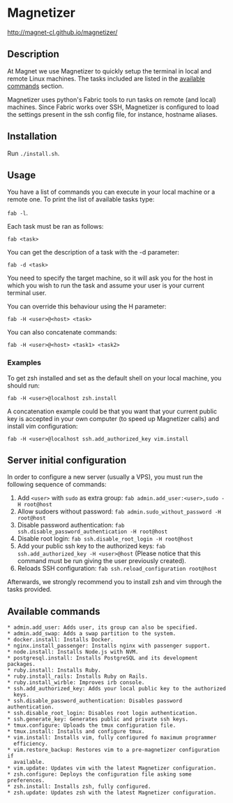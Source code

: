 # Magnetizer

http://magnet-cl.github.io/magnetizer/

## Description
At Magnet we use Magnetizer to quickly setup the terminal in local and remote
Linux machines. The tasks included are listed in the [available
commands](#available-commands) section.

Magnetizer uses python's Fabric tools to run tasks on remote (and local)
machines. Since Fabric works over SSH, Magnetizer is configured to load the
settings present in the ssh config file, for instance, hostname aliases.

## Installation

Run `./install.sh`.

## Usage
You have a list of commands you can execute in your local machine or a remote
one. To print the list of available tasks type:

`fab -l`.

Each task must be ran as follows:

`fab <task>`

You can get the description of a task with the -d parameter:

`fab -d <task>`

You need to specify the target machine, so it will ask you for the host in
which you wish to run the task and assume your user is your current terminal
user.

You can override this behaviour using the H parameter:

`fab -H <user>@<host> <task>`

You can also concatenate commands:

`fab -H <user>@<host> <task1> <task2>`

### Examples
To get zsh installed and set as the default shell on your local machine, you
should run:

`fab -H <user>@localhost zsh.install `

A concatenation example could be that you want that your current public key is
accepted in your own computer (to speed up Magnetizer calls) and install vim
configuration:

`fab -H <user>@localhost ssh.add_authorized_key vim.install`

## Server initial configuration
In order to configure a new server (usually a VPS), you must run the
following sequence of commands:

1. Add `<user>` with `sudo` as extra group: `fab admin.add_user:<user>,sudo -H
root@host`
1. Allow sudoers without password: `fab admin.sudo_without_password -H
root@host`
1. Disable password authentication: `fab ssh.disable_password_authentication
-H root@host`
1. Disable root login: `fab ssh.disable_root_login -H root@host`
1. Add your public ssh key to the authorized keys: `fab
ssh.add_authorized_key -H <user>@host` (Please notice that this command must
be run giving the user previously created).
1. Reloads SSH configuration: `fab ssh.reload_configuration root@host`

Afterwards, we strongly recommend you to install zsh and vim through the tasks
provided.

## Available commands

    * admin.add_user: Adds user, its group can also be specified.
    * admin.add_swap: Adds a swap partition to the system.
    * docker.install: Installs Docker.
    * nginx.install_passenger: Installs nginx with passenger support.
    * node.install: Installs Node.js with NVM.
    * postgresql.install: Installs PostgreSQL and its development packages.
    * ruby.install: Installs Ruby.
    * ruby.install_rails: Installs Ruby on Rails.
    * ruby.install_wirble: Improves irb console.
    * ssh.add_authorized_key: Adds your local public key to the authorized
      keys.
    * ssh.disable_password_authentication: Disables password authentication.
    * ssh.disable_root_login: Disables root login authentication.
    * ssh.generate_key: Generates public and private ssh keys.
    * tmux.configure: Uploads the tmux configuration file.
    * tmux.install: Installs and configure tmux.
    * vim.install: Installs vim, fully configured fo maximum programmer
      efficiency.
    * vim.restore_backup: Restores vim to a pre-magnetizer configuration if
      available.
    * vim.update: Updates vim with the latest Magnetizer configuration.
    * zsh.configure: Deploys the configuration file asking some preferences.
    * zsh.install: Installs zsh, fully configured.
    * zsh.update: Updates zsh with the latest Magnetizer configuration.
